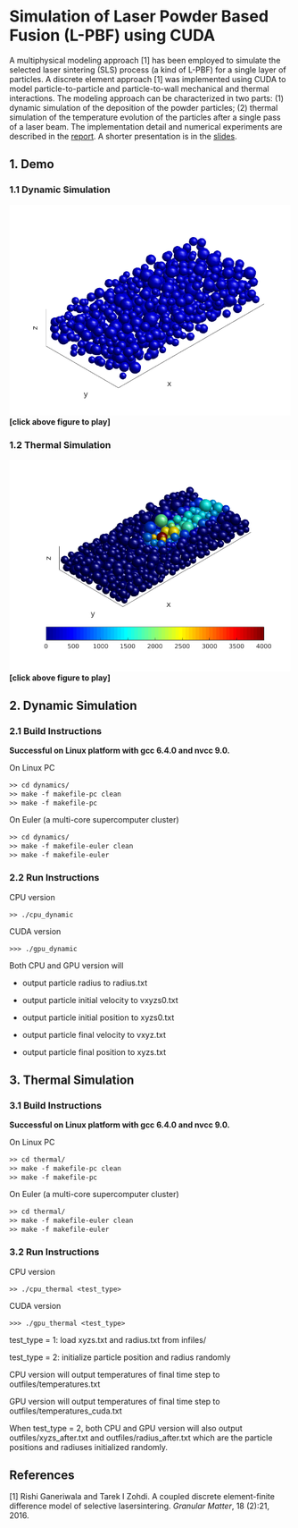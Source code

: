 # Simulation of Laser Powder Based Fusion (L-PBF) using CUDA
A multiphysical modeling approach [1] has been employed to simulate the selected laser sintering (SLS) process (a kind of L-PBF) for a single layer of particles. A discrete element approach [1] was implemented using CUDA to model particle-to-particle and particle-to-wall mechanical and thermal interactions. The modeling approach can be characterized in two parts: (1) dynamic simulation of the deposition of the powder particles; (2) thermal simulation of the temperature evolution of the particles after a single pass of a laser beam. The implementation detail and numerical experiments are described in the [report](https://github.com/zhangyaqi1989/Simulation-of-LPBF-using-CUDA/blob/master/report_and_presentation/report.pdf). A shorter presentation is in the [slides](https://github.com/zhangyaqi1989/Simulation-of-LPBF-using-CUDA/blob/master/report_and_presentation/presentation.pdf). 
<!--In this project, both dynamic and thermal simulation [1] of laser powder bed fusion are implemented using CUDA. 
-->

## 1. Demo
### 1.1 Dynamic Simulation
[![Dynamic Simulation](animation/dynamics/image001.png)](https://youtu.be/yeNoQOOabVg)
**[click above figure to play]**  
### 1.2 Thermal Simulation
[![Thermal Simulation](animation/thermal/image00025.png)](https://youtu.be/KLpTbSgZREE)
**[click above figure to play]** 
## 2. Dynamic Simulation
### 2.1 Build Instructions

**Successful on Linux platform with gcc 6.4.0 and nvcc 9.0.**

On Linux PC

```
>> cd dynamics/
>> make -f makefile-pc clean
>> make -f makefile-pc
```
On Euler (a multi-core supercomputer cluster)

```
>> cd dynamics/
>> make -f makefile-euler clean
>> make -f makefile-euler
```
### 2.2 Run Instructions
CPU version
```
>> ./cpu_dynamic
```
CUDA version
```
>>> ./gpu_dynamic
```

Both CPU and GPU version will 

* output particle radius to radius.txt

* output particle initial velocity to vxyzs0.txt

* output particle initial position to xyzs0.txt

* output particle final velocity to vxyz.txt

* output particle final position to xyzs.txt

## 3. Thermal Simulation
### 3.1 Build Instructions

**Successful on Linux platform with gcc 6.4.0 and nvcc 9.0.**

On Linux PC

```
>> cd thermal/
>> make -f makefile-pc clean
>> make -f makefile-pc

```
On Euler (a multi-core supercomputer cluster)

```
>> cd thermal/
>> make -f makefile-euler clean
>> make -f makefile-euler
```
### 3.2 Run Instructions
CPU version
```
>> ./cpu_thermal <test_type>
```
CUDA version
```
>>> ./gpu_thermal <test_type>
```
test_type = 1: load xyzs.txt and radius.txt from infiles/

test_type = 2: initialize particle position and radius randomly

CPU version will output temperatures of final time step to outfiles/temperatures.txt

GPU version will output temperatures of final time step to outfiles/temperatures_cuda.txt

When test_type = 2, both CPU and GPU version will also output outfiles/xyzs_after.txt and outfiles/radius_after.txt which are the particle positions and radiuses initialized randomly. 

## References
[1] Rishi Ganeriwala and Tarek I Zohdi.  A coupled discrete element-finite difference model of selective lasersintering. *Granular Matter*, 18 (2):21, 2016. 